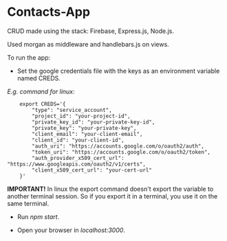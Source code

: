 # Contacts-App

CRUD made using the stack: Firebase, Express.js, Node.js.

Used morgan as middleware and handlebars.js on views.

To run the app:

- Set the google credentials file with the keys as an environment variable named CREDS. 

_E.g. command for linux:_

		export CREDS='{
			"type": "service_account",
			"project_id": "your-project-id",
			"private_key_id": "your-private-key-id",
			"private_key": "your-private-key",
			"client_email": "your-client-email",
			"client_id": "your-client-id",
			"auth_uri": "https://accounts.google.com/o/oauth2/auth",
			"token_uri": "https://accounts.google.com/o/oauth2/token",
			"auth_provider_x509_cert_url": "https://www.googleapis.com/oauth2/v1/certs",
			"client_x509_cert_url": "your-cert-url"
		}'

**IMPORTANT!** In linux the export command doesn't export the variable to another terminal session. So if you export it in a terminal, you use it on the same terminal.

- Run _npm start_.

- Open your browser in _localhost:3000_.
